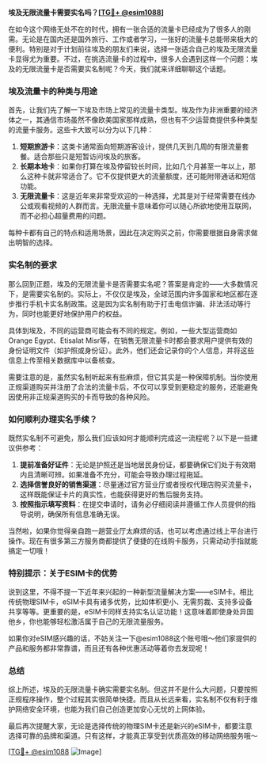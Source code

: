 **埃及无限流量卡需要实名吗？[[TG💪+ @esim1088](https://t.me/s/esim1088)]**

在如今这个网络无处不在的时代，拥有一张合适的流量卡已经成为了很多人的刚需。无论是在国内还是国外旅行、工作或者学习，一张好的流量卡总能带来极大的便利。特别是对于计划前往埃及的朋友们来说，选择一张适合自己的埃及无限流量卡显得尤为重要。不过，在挑选流量卡的过程中，很多人会遇到这样一个问题：埃及的无限流量卡是否需要实名制呢？今天，我们就来详细聊聊这个话题。

### 埃及流量卡的种类与用途

首先，让我们先了解一下埃及市场上常见的流量卡类型。埃及作为非洲重要的经济体之一，其通信市场虽然不像欧美国家那样成熟，但也有不少运营商提供多种类型的流量卡服务。这些卡大致可以分为以下几种：

1. **短期旅游卡**：这类卡通常面向短期游客设计，提供几天到几周的有限流量套餐。适合那些只是短暂访问埃及的旅客。
2. **长期本地卡**：如果你打算在埃及停留较长时间，比如几个月甚至一年以上，那么这种卡就非常适合了。它不仅提供更大的流量额度，还可能附带通话和短信功能。
3. **无限流量卡**：这是近年来非常受欢迎的一种选择，尤其是对于经常需要在线办公或观看视频的人群而言。无限流量卡意味着你可以随心所欲地使用互联网，而不必担心超量费用的问题。

每种卡都有自己的特点和适用场景，因此在决定购买之前，你需要根据自身需求做出明智的选择。

### 实名制的要求

那么回到正题，埃及的无限流量卡是否需要实名呢？答案是肯定的——大多数情况下，是需要实名制的。实际上，不仅仅是埃及，全球范围内许多国家和地区都在逐步推行手机卡实名制政策。这是因为实名制有助于打击电信诈骗、非法活动等行为，同时也能更好地保护用户的权益。

具体到埃及，不同的运营商可能会有不同的规定。例如，一些大型运营商如Orange Egypt、Etisalat Misr等，在销售无限流量卡时都会要求用户提供有效的身份证明文件（如护照或身份证）。此外，他们还会记录你的个人信息，并将这些信息上传至相关数据库中以备核查。

需要注意的是，虽然实名制听起来有些麻烦，但它其实是一种保障机制。当你使用正规渠道购买并注册了合法的流量卡后，不仅可以享受到更稳定的服务，还能避免因使用非正规渠道购买的卡而导致的各种风险。

### 如何顺利办理实名手续？

既然实名制不可避免，那么我们应该如何才能顺利完成这一流程呢？以下是一些建议供参考：

1. **提前准备好证件**：无论是护照还是当地居民身份证，都要确保它们处于有效期内且清晰可辨。如果准备不充分，可能会导致办理过程拖延。
2. **选择信誉良好的销售渠道**：尽量通过官方营业厅或者授权代理店购买流量卡，这样既能保证卡片的真实性，也能获得更好的售后服务支持。
3. **按照指示填写资料**：在提交申请时，请务必仔细阅读并遵循工作人员提供的指导说明，确保所有信息准确无误。

当然啦，如果你觉得亲自跑一趟营业厅太麻烦的话，也可以考虑通过线上平台进行操作。现在有很多第三方服务商都提供了便捷的在线购卡服务，只需动动手指就能搞定一切哦！

### 特别提示：关于ESIM卡的优势

说到这里，不得不提一下近年来兴起的一种新型流量解决方案——eSIM卡。相比传统物理SIM卡，eSIM卡具有诸多优势，比如体积更小、无需剪裁、支持多设备共享等等。更重要的是，eSIM卡同样支持实名认证功能！这意味着即使身处异国他乡，你也能够轻松激活属于自己的无限流量服务。

如果你对eSIM感兴趣的话，不妨关注一下@esim1088这个账号哦～他们家提供的产品和服务都非常靠谱，而且还有各种优惠活动等着你去发现呢！

### 总结

综上所述，埃及的无限流量卡确实需要实名制。但这并不是什么大问题，只要按照正规程序操作，整个过程其实很简单快捷。而且从长远来看，实名制不仅有利于维护网络安全环境，也能为我们自己创造更加安心无忧的上网体验。

最后再次提醒大家，无论是选择传统的物理SIM卡还是新兴的eSIM卡，都要注意选择可靠的品牌和渠道。只有这样，才能真正享受到优质高效的移动网络服务哦～

[[TG💪+ @esim1088](https://t.me/s/esim1088) ![Image](https://i.postimg.cc/4NQfJmqS/Snipaste-2025-05-13-00-14-12.png)]